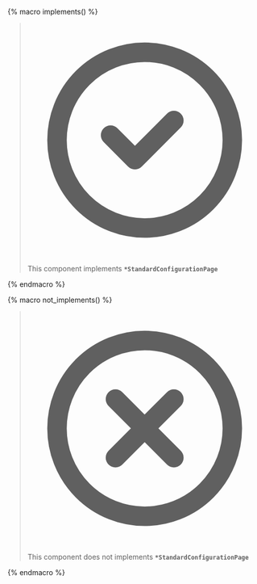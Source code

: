 {% macro implements() %}

> <span class="inline-flex place-content-center gap-2 h-full *:!m-0">
>   <svg xmlns="http://www.w3.org/2000/svg" fill="none" viewBox="0 0 24 24" class="w-6 h-6 text-green-500">
>     <path stroke="currentColor" stroke-linecap="round" stroke-linejoin="round" stroke-width="2"
>       d="M8.5 11.5 11 14l4-4m6 2a9 9 0 1 1-18 0 9 9 0 0 1 18 0Z" />
>   </svg>
>
> This component implements **`*StandardConfigurationPage`**
>
> </span>

{% endmacro %}

{% macro not_implements() %}

> <span class="inline-flex place-content-center gap-2 h-full *:!m-0">
>   <svg xmlns="http://www.w3.org/2000/svg" fill="none" viewBox="0 0 24 24" class="w-6 h-6 text-red-500">
>     <path stroke="currentColor" stroke-linecap="round" stroke-linejoin="round" stroke-width="2"
>       d="m15 9-6 6m0-6 6 6m6-3a9 9 0 1 1-18 0 9 9 0 0 1 18 0Z" />
>   </svg>
>
> This component does not implements **`*StandardConfigurationPage`**
>
> </span>

{% endmacro %}
